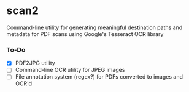 # scan2
Command-line utility for generating meaningful destination paths and metadata for PDF scans using Google's Tesseract OCR library

### To-Do

- [X] PDF2JPG utility
- [ ] Command-line OCR utility for JPEG images
- [ ] File annotation system (regex?) for PDFs converted to images and OCR'd

